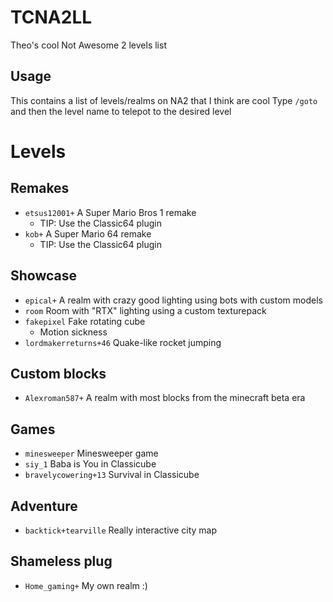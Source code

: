 # TCNA2LL
Theo's cool Not Awesome 2 levels list
## Usage
This contains a list of levels/realms on NA2 that I think are cool
Type `/goto ` and then the level name to telepot to the desired level
# Levels
## Remakes
  - `etsus12001+` A Super Mario Bros 1 remake
    - TIP: Use the Classic64 plugin
  - `kob+` A Super Mario 64 remake
    - TIP: Use the Classic64 plugin
## Showcase
  - `epical+` A realm with crazy good lighting using bots with custom models
  - `room` Room with "RTX" lighting using a custom texturepack
  - `fakepixel` Fake rotating cube
    - Motion sickness
  - `lordmakerreturns+46` Quake-like rocket jumping
## Custom blocks
  - `Alexroman587+` A realm with most blocks from the minecraft beta era
## Games
  - `minesweeper` Minesweeper game
  - `siy_1` Baba is You in Classicube
  - `bravelycowering+13` Survival in Classicube
## Adventure
  - `backtick+tearville` Really interactive city map
## Shameless plug
 - `Home_gaming+` My own realm :)
